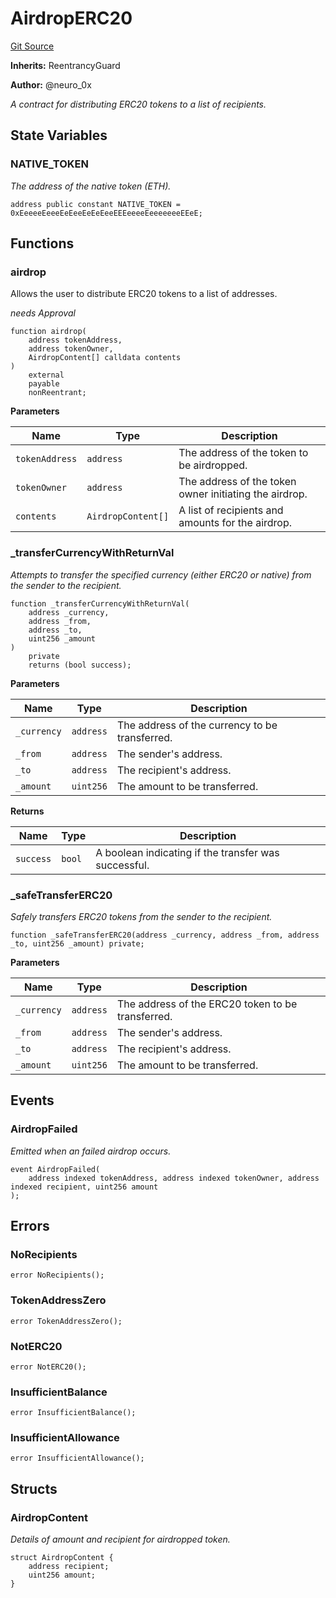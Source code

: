 # AirdropERC20
[Git Source](https://github.com/neuro0x/CoinGenie-contracts/blob/d7177c9b390c971aed9434d4d8230177af374a97/contracts/AirdropERC20.sol)

**Inherits:**
ReentrancyGuard

**Author:**
@neuro_0x

*A contract for distributing ERC20 tokens to a list of recipients.*


## State Variables
### NATIVE_TOKEN
*The address of the native token (ETH).*


```solidity
address public constant NATIVE_TOKEN = 0xEeeeeEeeeEeEeeEeEeEeeEEEeeeeEeeeeeeeEEeE;
```


## Functions
### airdrop

Allows the user to distribute ERC20 tokens to a list of addresses.

*needs Approval*


```solidity
function airdrop(
    address tokenAddress,
    address tokenOwner,
    AirdropContent[] calldata contents
)
    external
    payable
    nonReentrant;
```
**Parameters**

|Name|Type|Description|
|----|----|-----------|
|`tokenAddress`|`address`|The address of the token to be airdropped.|
|`tokenOwner`|`address`|The address of the token owner initiating the airdrop.|
|`contents`|`AirdropContent[]`|A list of recipients and amounts for the airdrop.|


### _transferCurrencyWithReturnVal

*Attempts to transfer the specified currency (either ERC20 or native) from the sender to the recipient.*


```solidity
function _transferCurrencyWithReturnVal(
    address _currency,
    address _from,
    address _to,
    uint256 _amount
)
    private
    returns (bool success);
```
**Parameters**

|Name|Type|Description|
|----|----|-----------|
|`_currency`|`address`|The address of the currency to be transferred.|
|`_from`|`address`|The sender's address.|
|`_to`|`address`|The recipient's address.|
|`_amount`|`uint256`|The amount to be transferred.|

**Returns**

|Name|Type|Description|
|----|----|-----------|
|`success`|`bool`|A boolean indicating if the transfer was successful.|


### _safeTransferERC20

*Safely transfers ERC20 tokens from the sender to the recipient.*


```solidity
function _safeTransferERC20(address _currency, address _from, address _to, uint256 _amount) private;
```
**Parameters**

|Name|Type|Description|
|----|----|-----------|
|`_currency`|`address`|The address of the ERC20 token to be transferred.|
|`_from`|`address`|The sender's address.|
|`_to`|`address`|The recipient's address.|
|`_amount`|`uint256`|The amount to be transferred.|


## Events
### AirdropFailed
*Emitted when an failed airdrop occurs.*


```solidity
event AirdropFailed(
    address indexed tokenAddress, address indexed tokenOwner, address indexed recipient, uint256 amount
);
```

## Errors
### NoRecipients

```solidity
error NoRecipients();
```

### TokenAddressZero

```solidity
error TokenAddressZero();
```

### NotERC20

```solidity
error NotERC20();
```

### InsufficientBalance

```solidity
error InsufficientBalance();
```

### InsufficientAllowance

```solidity
error InsufficientAllowance();
```

## Structs
### AirdropContent
*Details of amount and recipient for airdropped token.*


```solidity
struct AirdropContent {
    address recipient;
    uint256 amount;
}
```

